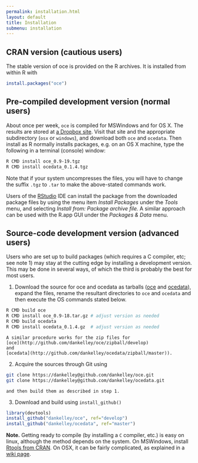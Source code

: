 ```yaml
---
permalink: installation.html
layout: default
title: Installation
submenu: installation
---
```


## CRAN version (cautious users)

The stable version of oce is provided on the R archives.  It is installed
from within R with

```r
install.packages("oce")
```

## Pre-compiled development version (normal users)

About once per week, `oce` is compiled for MSWindows and for OS X.
The results are stored at [a Dropbox
site](https://www.dropbox.com/sh/awlz31v1jj7w0ct/620Tf2ZkGz).  Visit that site
and the appropriate subdirectory (`osx` or `windows`),
and download both `oce` and `ocedata`. Then install as R
normally installs packages, e.g. on an OS X machine, type the following in a
terminal (console) window:

```bash
R CMD install oce_0.9-19.tgz 
R CMD install ocedata_0.1.4.tgz 
```

Note that if your system uncompresses the files, you will have to change the
suffix `.tgz` to `.tar` to make the above-stated commands work.

Users of the [RStudio](http://www.rstudio.com) IDE can install the package from
the downloaded package files by using the menu item *Install Packages* under
the *Tools* menu, and selecting *Install from: Package archive file.* A similar
approach can be used with the R.app GUI under the *Packages & Data* menu.

## Source-code development version (advanced users)

Users who are set up to build packages (which requires a C compiler, etc; see
note 1) may stay at the cutting edge by installing a development version.  This
may be done in several ways, of which the third is probably the best for most
users.

1.  Download the source for oce and ocedata as tarballs
    ([oce](http://github.com/dankelley/oce/tarball/develop) and
[ocedata](http://github.com/dankelley/ocedata/tarball/master)), expand the
files, rename the resultant directories to `oce` and `ocedata` and then execute
the OS commands stated below.

```bash
R CMD build oce
R CMD install oce_0.9-18.tar.gz # adjust version as needed
R CMD build ocedata
R CMD install ocedata_0.1.4.gz  # adjust version as needed
```

    A similar procedure works for the zip files for
    [oce](http://github.com/dankelley/oce/zipball/develop)
    and
    [ocedata](http://github.com/dankelley/ocedata/zipball/master)).

2.  Acquire the sources through Git using

```bash
git clone https://dankelley@github.com/dankelley/oce.git
git clone https://dankelley@github.com/dankelley/ocedata.git
```
    and then build them as described in step 1.
3.  Download and build using `install_github()`

```R
library(devtools)
install_github("dankelley/oce", ref="develop")
install_github("dankelley/ocedata", ref="master")
```

**Note.** Getting ready to compile (by installing a `C` compiler, etc.)
is easy on linux, although the method depends on the system. On MSWindows,
install [Rtools from CRAN](http://cran.r-project.org/bin/windows/Rtools).
On OSX, it can be fairly complicated, as explained in a
[wiki page](https://github.com/dankelley/oce/wiki/Configuring-a-system-to-be-able-to-build-oce-from-source).

